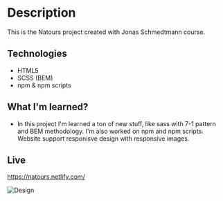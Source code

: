 # Description 
This is the Natours project created with Jonas Schmedtmann course. 

## Technologies 
* HTML5
* SCSS (BEM)
* npm & npm scripts 

## What I'm learned? 
* In this project I'm learned a ton of new stuff, like sass with 7-1 pattern and BEM methodology. I'm also worked on npm and npm scripts.   Website support responisve design with responsive images.

## Live 
https://natours.netlify.com/

![Design](https://i.ibb.co/qgPz2WP/Bez-tytu-u.png)
